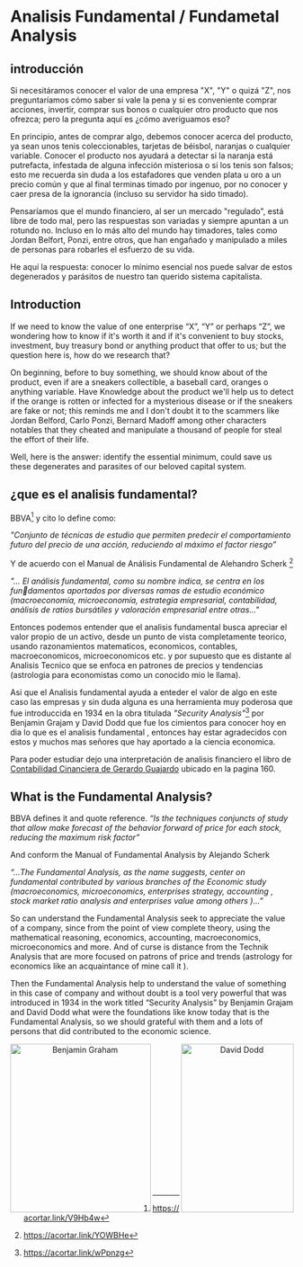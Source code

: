 # Analisis Fundamental / Fundametal Analysis

## introducción




Si necesitáramos conocer el valor de una empresa "X", "Y" o quizá "Z", nos preguntaríamos cómo saber si vale la pena y si es conveniente comprar acciones, invertir, comprar sus bonos o cualquier otro producto que nos ofrezca; pero la pregunta aquí es ¿cómo averiguamos eso?

En principio, antes de comprar algo, debemos conocer acerca del producto, ya sean unos tenis coleccionables, tarjetas de béisbol, naranjas o cualquier variable. Conocer el producto nos ayudará a detectar si la naranja está putrefacta, infestada de alguna infección misteriosa o si los tenis son falsos; esto me recuerda sin duda a los estafadores que venden plata u oro a un precio común y que al final terminas timado por ingenuo, por no conocer y caer presa de la ignorancia (incluso su servidor ha sido timado).

Pensaríamos que el mundo financiero, al ser un mercado "regulado", está libre de todo mal, pero las respuestas son variadas y siempre apuntan a un rotundo no. Incluso en lo más alto del mundo hay timadores, tales como Jordan Belfort, Ponzi, entre otros, que han engañado y manipulado a miles de personas para robarles el esfuerzo de su vida.

He aquí la respuesta: conocer lo mínimo esencial nos puede salvar de estos degenerados y parásitos de nuestro tan querido sistema capitalista.

## Introduction 

If we need to know the value of one enterprise “X”, “Y” or perhaps “Z”, we wondering how to know if it's worth it and if it's convenient to buy stocks, investment, buy treasury bond or anything product that offer to us; but the question here is, how do we research that?

On beginning, before to buy something, we should know about of the product, even if are a sneakers collectible, a baseball card, oranges o anything variable.
Have Knowledge about the product we'll help us to detect if the orange is rotten or infected for a mysterious disease or if the sneakers are fake or not; this reminds me and I don't doubt it to the  scammers like Jordan Belford, Carlo Ponzi, Bernard Madoff among other characters notables that they cheated and manipulate a thousand of people for steal the effort of their life.

Well, here is the answer: identify the essential minimum, could save us  these degenerates and parasites of our beloved capital system.



## ¿que es el analisis fundamental?

BBVA[^1] y cito lo define como: 


_"Conjunto de técnicas de estudio que permiten predecir el 
comportamiento futuro del precio de una acción, reduciendo al 
máximo el factor riesgo”_ 

Y de acuerdo con el Manual de Análisis Fundamental de Alehandro Scherk [^2]

_"... El análisis fundamental, como su nombre indica, se centra en los fundamentos aportados por diversas ramas de estudio económico (macroeconomía, microeconomía, estrategia empresarial, contabilidad, 
análisis de ratios bursátiles y valoración empresarial entre otras..."_


Entonces podemos entender que el analisis fundamental busca apreciar el valor propio de un activo, desde un punto de vista completamente teorico, usando razonamientos matematicos, economicos, contables, macroeconomicos, microeconomicos etc. y por supuesto que es distante al Analisis Tecnico que se enfoca en patrones de precios y tendencias (astrologia para economistas como un conocido mio le llama).

Asi que el Analisis fundamental ayuda a enteder el valor de algo en este caso las empresas y sin duda alguna es una herramienta muy poderosa que fue introduccida en 1934 en la obra titulada _"Security Analysis"_[^3] por Benjamin Grajam y David Dodd que fue los cimientos para conocer hoy en dia lo que es el analisis fundamental , entonces hay estar agradecidos con estos y muchos mas señores que hay aportado a la ciencia economica. 


Para poder estudiar dejo una interpretación de analisis financiero el libro de [Contabilidad Cinanciera de Gerardo Guajardo](https://clea.edu.mx/biblioteca/files/original/e23f70cdbd8ebb07228b167f869c522d.pdf) ubicado en la pagina 160.

## What is the Fundamental Analysis?


BBVA defines it and quote reference. 
_“Is the techniques conjuncts of study that allow make forecast of the behavior forward of price for each stock, reducing the maximum risk factor”_

And conform the Manual of Fundamental Analysis by Alejando Scherk

_“…The Fundamental Analysis, as the name suggests, center on fundamental contributed by various branches of the Economic study (macroeconomics, microeconomics, enterprises strategy, accounting , stock market ratio analysis and enterprises value among others )…”_ 

So can understand the Fundamental Analysis seek to appreciate the value of a company, since from the point of view complete theory, using the mathematical reasoning, economics, accounting, macroeconomics, microeconomics and more. And of curse is distance from the Technik Analysis that are more focused on patrons of price and trends (astrology for economics like an acquaintance of mine call it ).

Then the Fundamental Analysis help to understand the value of something in this case of company and without doubt  is a tool very powerful that was introduced in 1934 in the work titled “Security Analysis” by Benjamin Grajam and David Dodd what were the foundations like know today that is the Fundamental Analysis, so we should  grateful  with them and a lots of persons that did contributed to the economic science.  




<div style="text-align: center;">
  <img src="https://tradersarea.pl/wp-content/uploads/2017/01/Benjamin_Graham_foto.jpg" width="250" height="300" alt="Benjamin Graham" align="left">
  <img src="https://upload.wikimedia.org/wikipedia/commons/thumb/a/a8/David_LeFevre_Dodd.jpg/1920px-David_LeFevre_Dodd.jpg" width="200" height="300" alt="David Dodd" align="right">
</div>
<br> <!-- Salto de línea -->
<br> <!-- Salto de línea -->
<br> <!-- Salto de línea -->
<br> <!-- Salto de línea -->
<br> <!-- Salto de línea -->
<br> <!-- Salto de línea -->
<br> <!-- Salto de línea -->
<br> <!-- Salto de línea -->
<br> <!-- Salto de línea -->
<br> <!-- Salto de línea -->
<br> <!-- Salto de línea -->
<br> <!-- Salto de línea -->
<br> <!-- Salto de línea -->
<br> <!-- Salto de línea -->
<br> <!-- Salto de línea -->

[^1]:https://acortar.link/V9Hb4w
[^2]:https://acortar.link/YOWBHe
[^3]:https://acortar.link/wPpnzg


